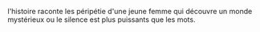 l'histoire raconte les péripétie d'une jeune 
femme qui découvre un monde mystérieux ou le silence 
est plus puissants que les mots.
